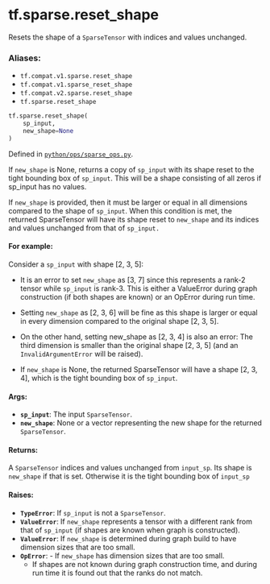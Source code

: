<div itemscope itemtype="http://developers.google.com/ReferenceObject">
<meta itemprop="name" content="tf.sparse.reset_shape" />
<meta itemprop="path" content="Stable" />
</div>

# tf.sparse.reset_shape

Resets the shape of a `SparseTensor` with indices and values unchanged.

### Aliases:

* `tf.compat.v1.sparse.reset_shape`
* `tf.compat.v1.sparse_reset_shape`
* `tf.compat.v2.sparse.reset_shape`
* `tf.sparse.reset_shape`

``` python
tf.sparse.reset_shape(
    sp_input,
    new_shape=None
)
```



Defined in [`python/ops/sparse_ops.py`](/code/stable/tensorflow/python/ops/sparse_ops.py).

<!-- Placeholder for "Used in" -->

If `new_shape` is None, returns a copy of `sp_input` with its shape reset
to the tight bounding box of `sp_input`. This will be a shape consisting of
all zeros if sp_input has no values.

If `new_shape` is provided, then it must be larger or equal in all dimensions
compared to the shape of `sp_input`. When this condition is met, the returned
SparseTensor will have its shape reset to `new_shape` and its indices and
values unchanged from that of `sp_input.`

#### For example:


Consider a `sp_input` with shape [2, 3, 5]:

  [0, 0, 1]: a
  [0, 1, 0]: b
  [0, 2, 2]: c
  [1, 0, 3]: d

- It is an error to set `new_shape` as [3, 7] since this represents a
  rank-2 tensor while `sp_input` is rank-3. This is either a ValueError
  during graph construction (if both shapes are known) or an OpError during
  run time.

- Setting `new_shape` as [2, 3, 6] will be fine as this shape is larger or
  equal in every dimension compared to the original shape [2, 3, 5].

- On the other hand, setting new_shape as [2, 3, 4] is also an error: The
  third dimension is smaller than the original shape [2, 3, 5] (and an
  `InvalidArgumentError` will be raised).

- If `new_shape` is None, the returned SparseTensor will have a shape
  [2, 3, 4], which is the tight bounding box of `sp_input`.



#### Args:


* <b>`sp_input`</b>: The input `SparseTensor`.
* <b>`new_shape`</b>: None or a vector representing the new shape for the returned
  `SparseTensor`.


#### Returns:

A `SparseTensor` indices and values unchanged from `input_sp`. Its shape is
  `new_shape` if that is set. Otherwise it is the tight bounding box of
   `input_sp`



#### Raises:


* <b>`TypeError`</b>: If `sp_input` is not a `SparseTensor`.
* <b>`ValueError`</b>: If `new_shape` represents a tensor with a different rank from
  that of `sp_input` (if shapes are known when graph is constructed).
* <b>`ValueError`</b>:  If `new_shape` is determined during graph build to have
  dimension sizes that are too small.
* <b>`OpError`</b>:   - If `new_shape` has dimension sizes that are too small.
  - If shapes are not known during graph construction time, and during run
    time it is found out that the ranks do not match.